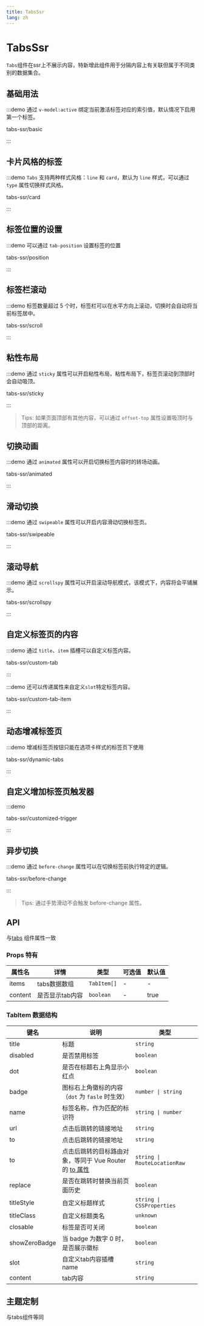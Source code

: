 ```yaml
---
title: TabsSsr
lang: zh
---
```


# TabsSsr

`Tabs`组件在ssr上不展示内容，特新增此组件用于分隔内容上有关联但属于不同类别的数据集合。

## 基础用法

:::demo 通过 `v-model:active` 绑定当前激活标签对应的索引值，默认情况下启用第一个标签。

tabs-ssr/basic

:::

## 卡片风格的标签

:::demo `Tabs` 支持两种样式风格：`line` 和 `card`，默认为 `line` 样式，可以通过 `type` 属性切换样式风格。

tabs-ssr/card

:::

## 标签位置的设置

:::demo 可以通过 `tab-position` 设置标签的位置

tabs-ssr/position

:::

## 标签栏滚动

:::demo 标签数量超过 5 个时，标签栏可以在水平方向上滚动，切换时会自动将当前标签居中。

tabs-ssr/scroll

:::

## 粘性布局

:::demo 通过 `sticky` 属性可以开启粘性布局，粘性布局下，标签页滚动到顶部时会自动吸顶。

tabs-ssr/sticky

:::

> Tips: 如果页面顶部有其他内容，可以通过 `offset-top` 属性设置吸顶时与顶部的距离。

## 切换动画

:::demo 通过 `animated` 属性可以开启切换标签内容时的转场动画。

tabs-ssr/animated

:::

## 滑动切换

:::demo 通过 `swipeable` 属性可以开启内容滑动切换标签页。

tabs-ssr/swipeable

:::

## 滚动导航

:::demo 通过 `scrollspy` 属性可以开启滚动导航模式，该模式下，内容将会平铺展示。

tabs-ssr/scrollspy

:::

## 自定义标签页的内容

:::demo 通过 `title`、`item` 插槽可以自定义标签内容。

tabs-ssr/custom-tab

:::

:::demo 还可以传递属性来自定义`slot`特定标签内容。

tabs-ssr/custom-tab-item

:::

## 动态增减标签页

:::demo 增减标签页按钮只能在选项卡样式的标签页下使用

tabs-ssr/dynamic-tabs

:::

## 自定义增加标签页触发器

:::demo

tabs-ssr/customized-trigger

:::

## 异步切换

:::demo 通过 `before-change` 属性可以在切换标签前执行特定的逻辑。

tabs-ssr/before-change

:::

> Tips: 通过手势滑动不会触发 before-change 属性。

## API

与[tabs](/zh/component/tabs.html) 组件属性一致

### Props 特有

| 属性名  | 详情            | 类型        | 可选值 | 默认值 |
| ------- | --------------- | ----------- | ------ | ------ |
| items   | tabs数据数组    | `TabItem[]` | -      | -      |
| content | 是否显示tab内容 | `boolean`   | -      | true   |

### TabItem 数据结构

| 键名 | 说明 | 类型 |
| --- | --- | --- |
| title | 标题 | `string` |
| disabled | 是否禁用标签 | `boolean` |
| dot | 是否在标题右上角显示小红点 | `boolean` |
| badge | 图标右上角徽标的内容（`dot` 为 `fasle` 时生效） | `number \| string` |
| name | 标签名称，作为匹配的标识符 | `string \| number` |
| url | 点击后跳转的链接地址 | `string` |
| to | 点击后跳转的链接地址 | `string` |
| to | 点击后跳转的目标路由对象，等同于 Vue Router 的 [to 属性](https://router.vuejs.org/zh/api/interfaces/RouterLinkProps.html#Properties-to) | `string \| RouteLocationRaw` |
| replace | 是否在跳转时替换当前页面历史 | `boolean` |
| titleStyle | 自定义标题样式 | `string \| CSSProperties` |
| titleClass | 自定义标题类名 | `unknown` |
| closable | 标签是否可关闭 | `boolean` |
| showZeroBadge | 当 badge 为数字 0 时，是否展示徽标 | `boolean` |
| slot | 自定义tab内容插槽name | `string` |
| content | tab内容 | `string` |

## 主题定制

与tabs组件等同
